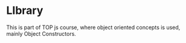 # LIbrary
This is part of TOP js course, where object oriented concepts is used, mainly Object Constructors.

